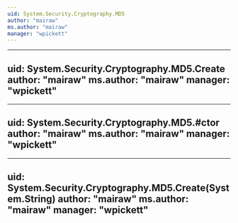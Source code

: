 ```yaml
---
uid: System.Security.Cryptography.MD5
author: "mairaw"
ms.author: "mairaw"
manager: "wpickett"
---
```


---
uid: System.Security.Cryptography.MD5.Create
author: "mairaw"
ms.author: "mairaw"
manager: "wpickett"
---

---
uid: System.Security.Cryptography.MD5.#ctor
author: "mairaw"
ms.author: "mairaw"
manager: "wpickett"
---

---
uid: System.Security.Cryptography.MD5.Create(System.String)
author: "mairaw"
ms.author: "mairaw"
manager: "wpickett"
---
